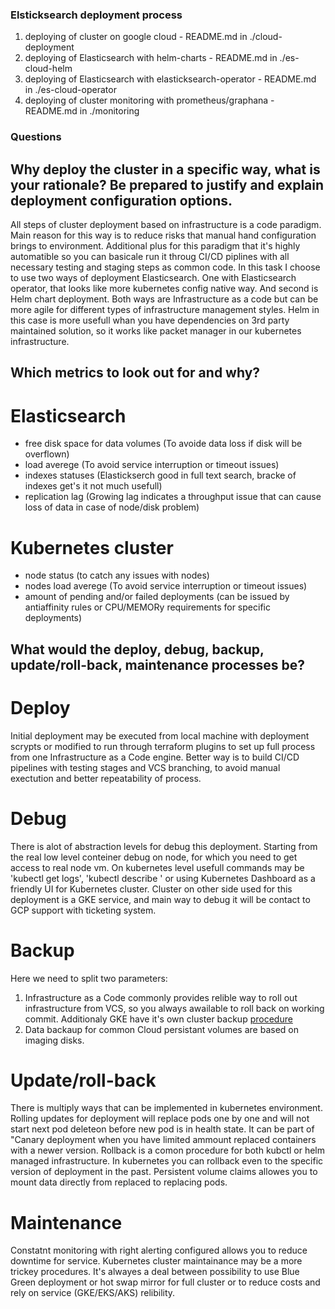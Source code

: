 ### Elsticksearch deployment process

1. deploying of cluster on google cloud - README.md in ./cloud-deployment
2. deploying of Elasticsearch with helm-charts - README.md in ./es-cloud-helm
3. deploying of Elasticsearch with elasticksearch-operator - README.md in ./es-cloud-operator
4. deploying of cluster monitoring with prometheus/graphana - README.md in ./monitoring


### Questions


## Why deploy the cluster in a specific way, what is your rationale? Be prepared to justify and explain deployment configuration options.

All steps of cluster deployment based on infrastructure is a code paradigm. Main reason for this way is to reduce risks that manual hand configuration brings to environment. Additional plus for this paradigm that it's highly automatible so you can basicale run it throug CI/CD piplines with all necessary testing and staging steps as common code. In this task I choose to use two ways of deployment Elasticsearch. One with Elasticsearch operator, that looks like more kubernetes config native way. And second is Helm chart deployment. Both ways are Infrastructure as a code but can be more agile for different types of infrastructure management styles. Helm in this case is more usefull whan you have dependencies on 3rd party maintained solution, so it works like packet manager in our kubernetes infrastructure.

## Which metrics to look out for and why?

# Elasticsearch

- free disk space for data volumes (To avoide data loss if disk will be overflown)
- load averege (To avoid service interruption or timeout issues)
- indexes statuses (Elastickserch good in full text search, bracke of indexes get's it not much usefull)
- replication lag (Growing lag indicates a throughput issue that can cause loss of data in case of node/disk problem)

# Kubernetes cluster

- node status (to catch any issues with nodes)
- nodes load averege (To avoid service interruption or timeout issues)
- amount of pending and/or failed deployments (can be issued by antiaffinity rules or CPU/MEMORy requirements for specific deployments)

## What would the deploy, debug, backup, update/roll-back, maintenance processes be?

# Deploy

Initial deployment may be executed from local machine with deployment scrypts or modified to run through terraform plugins to set up full process from one Infrastructure as a Code engine. Better way is to build CI/CD pipelines with testing stages and VCS branching, to avoid manual exectution and better repeatability of process.

# Debug

There is alot of abstraction levels for debug this deployment. Starting from the real low level conteiner debug on node, for which you need to get access to real node vm. On kubernetes level usefull commands may be 'kubectl get logs', 'kubectl describe <object>' or using Kubernetes Dashboard as a friendly UI for Kubernetes cluster. Cluster on other side used for this deployment is a GKE service, and main way to debug it will be contact to GCP support with ticketing system.

# Backup
Here we need to split two parameters:
1. Infrastructure as a Code commonly provides relible way to roll out infrastructure from VCS, so you always awailable to roll back on working commit. Additionaly GKE have it's own cluster backup [procedure](https://cloud.google.com/anthos/clusters/docs/on-prem/1.4/how-to/backing-up)
2. Data backaup for common Cloud persistant volumes are based on imaging disks. 


# Update/roll-back

There is multiply ways that can be implemented in kubernetes environment. Rolling updates for deployment will replace pods one by one and will not start next pod deleteon before new pod is in health state. It can be part of "Canary deployment when you have limited ammount replaced containers with a newer version. Rollback is a comon procedure for both kubctl or helm managed infrastructure. In kubernetes you can rollback even to the specific version of deployment in the past. Persistent volume claims allowes you to mount data directly from replaced to replacing pods.

# Maintenance

Constatnt monitoring with right alerting configured allows you to reduce downtime for service. Kubernetes cluster maintainance may be a more trickey procedures. It's alwayes a deal between possibility to use Blue Green deployment or hot swap mirror for full cluster or to reduce costs and rely on service (GKE/EKS/AKS) relibility.